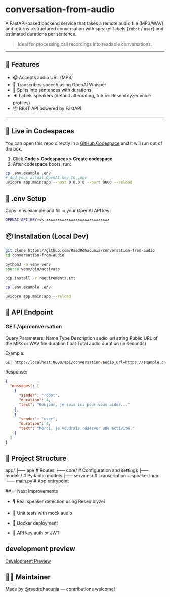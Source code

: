 # conversation-from-audio

A FastAPI-based backend service that takes a remote audio file (MP3/WAV) and returns a structured conversation with speaker labels (`robot` / `user`) and estimated durations per sentence.

> Ideal for processing call recordings into readable conversations.

---

## 🚀 Features

- 🎧 Accepts audio URL (MP3)
- 🤖 Transcribes speech using OpenAI Whisper
- 🧠 Splits into sentences with durations
- 🔈 Labels speakers (default alternating, future: Resemblyzer voice profiles)
- 📦 REST API powered by FastAPI

---

## 🧪 Live in Codespaces

You can open this repo directly in a [GitHub Codespace](https://github.com/features/codespaces) and it will run out of the box.

1. Click **Code > Codespaces > Create codespace**
2. After codespace boots, run:

```bash
cp .env.example .env
# Add your actual OpenAI key to .env
uvicorn app.main:app --host 0.0.0.0 --port 8000 --reload

```

## 🔐 .env Setup
Copy .env.example and fill in your OpenAI API key:

```bash
OPENAI_API_KEY=sk-xxxxxxxxxxxxxxxxxxxxxxxxxxxx
```
## 📦 Installation (Local Dev)

```bash
git clone https://github.com/RaedRdhaounia/conversation-from-audio
cd conversation-from-audio

python3 -m venv venv
source venv/bin/activate

pip install -r requirements.txt

cp .env.example .env

uvicorn app.main:app --reload

```
## 📡 API Endpoint

### GET /api/conversation

Query Parameters:
Name	    Type	Description
audio_url	string	Public URL of the MP3 or WAV file
duration	float	Total audio duration (in seconds)

Example:

```bash 
GET http://localhost:8000/api/conversation?audio_url=https://example.com/audio.mp3&duration=32
```
Response:
```json 
{
  "messages": [
    {
      "sender": "robot",
      "duration": 4,
      "text": "Bonjour, je suis ici pour vous aider..."
    },
    {
      "sender": "user",
      "duration": 4,
      "text": "Merci, je voudrais réserver une activité."
    }
  ]
}
```
## 📁 Project Structure
app/
├── api/              # Routes
├── core/             # Configuration and settings
├── models/           # Pydantic models
├── services/         # Transcription + speaker logic
└── main.py           # App entrypoint

## ✅ Next Improvements
- 🎙️ Real speaker detection using Resemblyzer

- 🧪 Unit tests with mock audio

- 🐳 Docker deployment

- 🔐 API key auth or JWT

## development preview

[Development Preview](https://conversation-from-audio.onrender.com/)

## 👨‍💻 Maintainer

Made by @raedrdhaounia — contributions welcome!
